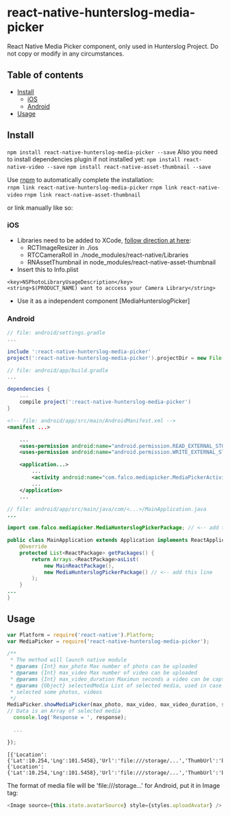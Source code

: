 # react-native-hunterslog-media-picker
React Native Media Picker component, only used in Hunterslog Project. Do not copy or modify in any circumstances.

## Table of contents
- [Install](#install)
  - [iOS](#ios)
  - [Android](#android)
- [Usage](#usage)

## Install

`npm install react-native-hunterslog-media-picker --save`
Also you need to install dependencies plugin if not installed yet:
`npm install react-native-video --save`
`npm install react-native-asset-thumbnail --save`

Use [rnpm](https://github.com/rnpm/rnpm) to automatically complete the installation:  
`rnpm link react-native-hunterslog-media-picker`
`rnpm link react-native-video`
`rnpm link react-native-asset-thumbnail`

or link manually like so:

### iOS
- Libraries need to be added to XCode, [follow direction at here](https://facebook.github.io/react-native/docs/linking-libraries-ios.html):
  - RCTImageResizer in ./ios
  - RTCCameraRoll in ./node_modules/react-native/Libraries
  - RNAssetThumbnail in node_modules/react-native-asset-thumbnail
- Insert this to Info.plist
```Info.plist
<key>NSPhotoLibraryUsageDescription</key>
<string>$(PRODUCT_NAME) want to acccess your Camera Library</string>
```
- Use it as a independent component [MediaHunterslogPicker]

### Android
```gradle
// file: android/settings.gradle
...

include ':react-native-hunterslog-media-picker'
project(':react-native-hunterslog-media-picker').projectDir = new File(settingsDir, '../node_modules/react-native-hunterslog-media-picker/android')
```
```gradle
// file: android/app/build.gradle
...

dependencies {
    ...
    compile project(':react-native-hunterslog-media-picker')
}
```
```xml
<!-- file: android/app/src/main/AndroidManifest.xml -->
<manifest ...>

	...
    <uses-permission android:name="android.permission.READ_EXTERNAL_STORAGE" />
    <uses-permission android:name="android.permission.WRITE_EXTERNAL_STORAGE" />

    <application...>
    	...
        <activity android:name="com.falco.mediapicker.MediaPickerActivity" android:screenOrientation="portrait"/>
        ...
    </application>
    ...
```
```java
// file: android/app/src/main/java/com/<...>/MainApplication.java
...

import com.falco.mediapicker.MediaHunterslogPickerPackage; // <-- add this import

public class MainApplication extends Application implements ReactApplication {
    @Override
    protected List<ReactPackage> getPackages() {
        return Arrays.<ReactPackage>asList(
            new MainReactPackage(),
            new MediaHunterslogPickerPackage() // <-- add this line
        );
    }
...
}

```
## Usage

```javascript
var Platform = require('react-native').Platform;
var MediaPicker = require('react-native-hunterslog-media-picker');

/**
 * The method will launch native module
 * @params {Int} max_photo Max number of photo can be uploaded
 * @params {Int} max_video Max number of video can be uploaded
 * @params {Int} max_video_duration Maximun seconds a video can be captured
 * @params {Object} selectedMedia List of selected media, used in case Edit or go back from Create post after
 * selected some photos, videos
 */
MediaPicker.showMediaPicker(max_photo, max_video, max_video_duration, selectedMedia, (response) => {
// Data is an Array of selected media
  console.log('Response = ', response);

  ...

});
```
```Response Model
[{'Location':{'Lat':10.254,'Lng':101.5458},'Url':'file:///storage/...','ThumbUrl':'base64String'},{'Location':{'Lat':10.254,'Lng':101.5458},'Url':'file:///storage/...','ThumbUrl':'base64String'},...]
```

The format of media file will be 'file:///storage...' for Android, put it in Image tag:
```javascript
<Image source={this.state.avatarSource} style={styles.uploadAvatar} />
```
